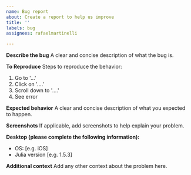 ```yaml
---
name: Bug report
about: Create a report to help us improve
title: ''
labels: bug
assignees: rafaelmartinelli

---
```


**Describe the bug**
A clear and concise description of what the bug is.

**To Reproduce**
Steps to reproduce the behavior:
1. Go to '...'
2. Click on '....'
3. Scroll down to '....'
4. See error

**Expected behavior**
A clear and concise description of what you expected to happen.

**Screenshots**
If applicable, add screenshots to help explain your problem.

**Desktop (please complete the following information):**
 - OS: [e.g. iOS]
 - Julia version [e.g. 1.5.3]

**Additional context**
Add any other context about the problem here.

